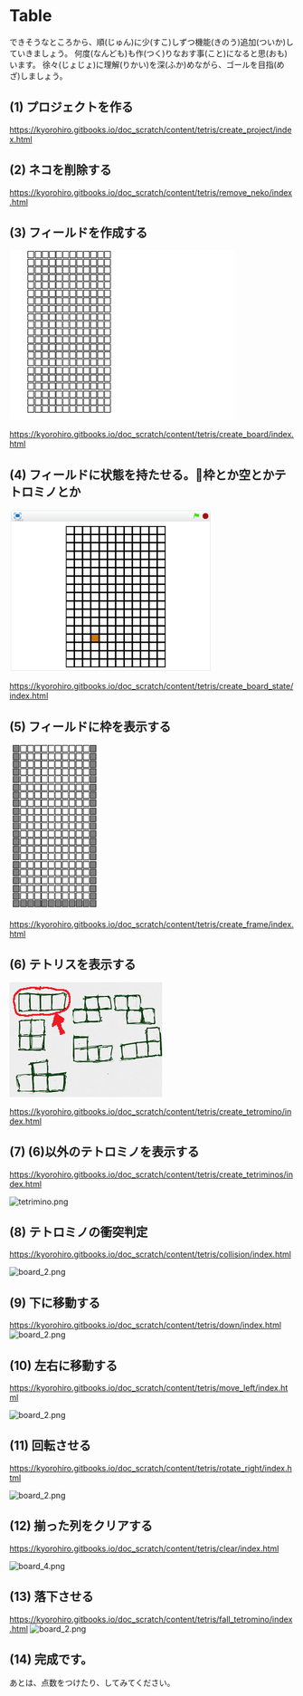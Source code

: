 # Table 

できそうなところから、順(じゅん)に少(すこ)しずつ機能(きのう)追加(ついか)していきましょう。 何度(なんども)も作(つく)りなおす事(こと)になると思(おも)います。 徐々(じょじょ)に理解(りかい)を深(ふか)めながら、ゴールを目指(めざ)しましょう。


## (1) プロジェクトを作る 

https://kyorohiro.gitbooks.io/doc_scratch/content/tetris/create_project/index.html

## (2) ネコを削除する

https://kyorohiro.gitbooks.io/doc_scratch/content/tetris/remove_neko/index.html

## (3) フィールドを作成する
![](f135e91b-d6b3-49f5-07c0-4b85e47fba00.png)

https://kyorohiro.gitbooks.io/doc_scratch/content/tetris/create_board/index.html


## (4) フィールドに状態を持たせる。枠とか空とかテトロミノとか

![](175d1767-baa6-7b80-3f57-4ea04d8e9029.png)

https://kyorohiro.gitbooks.io/doc_scratch/content/tetris/create_board_state/index.html

## (5) フィールドに枠を表示する

![](13c378d1-6ef2-a9be-715c-f871f0db7ef5.png)

https://kyorohiro.gitbooks.io/doc_scratch/content/tetris/create_frame/index.html


## (6) テトリスを表示する

![](86e80fd9-1b9a-7834-05f0-6020420e18b5.png)

https://kyorohiro.gitbooks.io/doc_scratch/content/tetris/create_tetromino/index.html


## (7) (6)以外のテトロミノを表示する
https://kyorohiro.gitbooks.io/doc_scratch/content/tetris/create_tetriminos/index.html

<img width="135" alt="tetrimino.png" src="https://qiita-image-store.s3.amazonaws.com/0/54192/6e37df41-5959-860d-c7fc-c1d0487fa8e3.png">

## (8) テトロミノの衝突判定
https://kyorohiro.gitbooks.io/doc_scratch/content/tetris/collision/index.html

<img width="81" alt="board_2.png" src="https://qiita-image-store.s3.amazonaws.com/0/54192/a4a759cf-cb81-d0fc-5ad5-0812ca179cf2.png">

## (9) 下に移動する

https://kyorohiro.gitbooks.io/doc_scratch/content/tetris/down/index.html
<img width="81" alt="board_2.png" src="https://qiita-image-store.s3.amazonaws.com/0/54192/0295b742-adc5-ddca-7d57-3c6c51983922.png">

## (10) 左右に移動する
https://kyorohiro.gitbooks.io/doc_scratch/content/tetris/move_left/index.html

<img width="81" alt="board_2.png" src="https://qiita-image-store.s3.amazonaws.com/0/54192/f888f995-f2e1-f09a-087d-dac07070e88a.png">

## (11) 回転させる

https://kyorohiro.gitbooks.io/doc_scratch/content/tetris/rotate_right/index.html

<img width="81" alt="board_2.png" src="https://qiita-image-store.s3.amazonaws.com/0/54192/0113e266-bd3c-1070-d6cb-ec855084df02.png">

## (12) 揃った列をクリアする

https://kyorohiro.gitbooks.io/doc_scratch/content/tetris/clear/index.html

<img width="81" alt="board_4.png" src="https://qiita-image-store.s3.amazonaws.com/0/54192/a9ff5f9f-5fa3-6d5e-3976-d1e4139e1907.png">

## (13) 落下させる
https://kyorohiro.gitbooks.io/doc_scratch/content/tetris/fall_tetromino/index.html
<img width="81" alt="board_2.png" src="https://qiita-image-store.s3.amazonaws.com/0/54192/f76234d0-c7ec-0b17-3ee2-0547ad9da08f.png">

## (14) 完成です。

あとは、点数をつけたり、してみてください。
